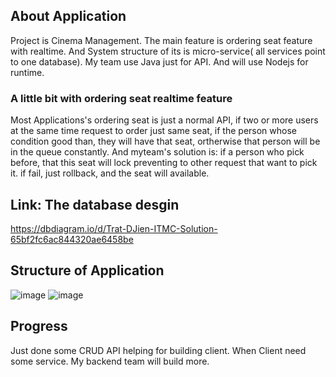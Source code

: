 ## About Application
Project is Cinema Management. The main feature is ordering seat feature with realtime. And System structure of its is micro-service( all services point to  one database). My team use Java just for API. And will use Nodejs for runtime.
### A little bit with ordering seat realtime feature
Most Applications's ordering seat is just a normal API, if two or more users at the same time request to order just same seat, if the person whose condition good than, they will have that seat, ortherwise that person will be in the queue constantly.
And myteam's solution is: if a person who pick before, that this seat will lock preventing to other request that want to pick it. if fail, just rollback, and the seat will available.

## Link: The database desgin 
https://dbdiagram.io/d/Trat-DJien-ITMC-Solution-65bf2fc6ac844320ae6458be
## Structure of Application
![image](https://github.com/realtime-cinema/CinemaManagement/assets/90248665/e361de87-dad8-4714-8981-593d135c5969)
![image](https://github.com/realtime-cinema/CinemaManagement/assets/90248665/741cacde-2ff3-4207-885c-cf391ec005e5)


## Progress
Just done some CRUD API helping for building client. When Client need some service. My backend team will build more.
